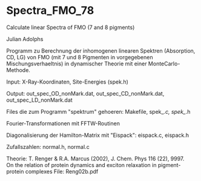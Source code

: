 # Spectra_FMO_78
Calculate linear Spectra of FMO (7 and 8 pigments)

Julian Adolphs 

Programm zu Berechnung der inhomogenen linearen Spektren (Absorption, CD, LG) 
von FMO (mit 7 und 8 Pigmenten in vorgegebenen Mischungsverhaeltnis) 
in dynamischer Theorie mit einer MonteCarlo-Methode.

Input: X-Ray-Koordinaten, Site-Energies (spek.h)

Output: out_spec_OD_nonMark.dat, out_spec_CD_nonMark.dat, out_spec_LD_nonMark.dat

Files die zum Programm "spektrum" gehoeren:  Makefile, spek_*.c, spek_*.h

Fourier-Transformationen mit FFTW-Routinen 

Diagonalisierung der Hamilton-Matrix mit "Eispack":  eispack.c, eispack.h

Zufallszahlen:  normal.h, normal.c 

Theorie: T. Renger & R.A. Marcus (2002), J. Chem. Phys 116 (22), 9997.  
On the relation of protein dynamics and exciton relaxation in pigment-protein complexes
File: Reng02b.pdf
